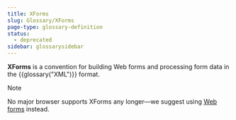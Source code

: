 ```yaml
---
title: XForms
slug: Glossary/XForms
page-type: glossary-definition
status:
  - deprecated
sidebar: glossarysidebar
---
```


**XForms** is a convention for building Web forms and processing form data in the {{glossary("XML")}} format.

> [!NOTE]
> No major browser supports XForms any longer—we suggest using [Web forms](/en-US/docs/Learn_web_development/Extensions/Forms) instead.
